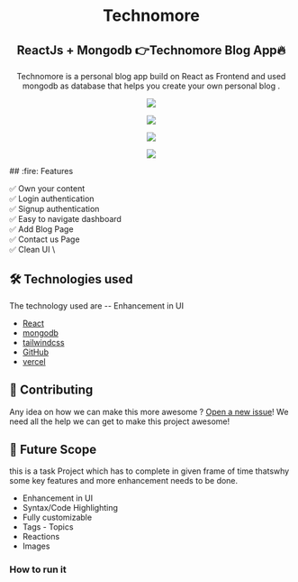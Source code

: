 <h1 align="center">
Technomore
</h1>

<h2 align="center">
  ReactJs + Mongodb 👉Technomore Blog App🔥 
</h2>

<p align="center">
 Technomore is a personal blog app build on React as Frontend and used mongodb as database that helps you create your own personal blog .  
</p>
<p align="center"> 
  <kbd>
<img src="1.png"></img>
  </kbd>
</p>


<p align="center"> 
  <kbd>
<img src="2.png"></img>
  </kbd>
</p>

<p align="center"> 
  <kbd>
<img src="3.png"></img>
  </kbd>
</p>

<p align="center"> 
  <kbd>
<img src="4.png"></img>
  </kbd>
</p>
## :fire: Features

:white_check_mark: Own your content \
:white_check_mark: Login authentication \
:white_check_mark: Signup authentication \
:white_check_mark: Easy to navigate dashboard \
:white_check_mark: Add Blog Page  \
:white_check_mark: Contact us Page \
:white_check_mark: Clean UI \

## 🛠️ Technologies used 
The technology used are
-- Enhancement in UI
- [React](https://reactjs.org/)
- [mongodb](https://graphql.org/) 
- [tailwindcss](https://v2.tailwindcss.com/docs)
- [GitHub](https://github.com)
- [vercel](https://vercel.com)

## 🤝 Contributing

Any idea on how we can make this more awesome ? [Open a new issue](https://github.com/saniyajain30/issues)!  We need all the help we can get to make this project awesome!

## 🎯 Future Scope

this is a task Project which has to complete in given frame of time thatswhy some key features and more enhancement needs to be done. 

* Enhancement in UI
* Syntax/Code Highlighting 
* Fully customizable
* Tags - Topics 
* Reactions
* Images

### How to run it 